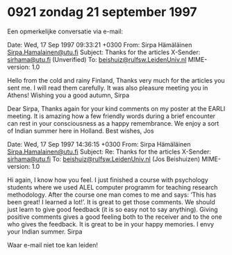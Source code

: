 # 0921 zondag 21 september 1997
Een opmerkelijke conversatie via e-mail:

Date: Wed, 17 Sep 1997 09:33:21 +0300
From: Sirpa Hämäläinen <Sirpa.Hamalainen@utu.fi>
Subject: Thanks for the articles
X-Sender: sirhama@utu.fi (Unverified)
To: beishuiz@rulfsw.LeidenUniv.nl
MIME-version: 1.0

Hello from the cold and rainy Finland,
Thanks very much for the articles you sent me. I will read them carefully.
It was also pleasure meeting you in Athens!
Wishing you a good autumn,
Sirpa

Dear Sirpa,
Thanks again for your kind comments on my poster at the EARLI meeting. It is amazing how a few friendly words during a brief encounter can rest in your consciousness as a happy remembrance. We enjoy a sort of Indian summer here in Holland.
Best wishes, Jos

Date: Wed, 17 Sep 1997 14:36:15 +0300
From: Sirpa Hämäläinen <Sirpa.Hamalainen@utu.fi>
Subject: Re: Thanks for the articles
X-Sender: sirhama@utu.fi
To: beishuiz@rulfsw.LeidenUniv.nl (Jos Beishuizen)
MIME-version: 1.0

Hi again,
I know how you feel. I just finished a course with psychology students
where we used ALEL computer programm for teaching research methodology.
After the course one man comes to me and says: ‘This has been great! I
learned a lot!’. It is great to get those comments. 
We should just learn to give good feedback (it is so easy not to say
anything). Giving positive comments gives a good feeling both to the
receiver and to the one who gives the feedback.
It is great to be in your happy memories.
I envy your Indian summer.
Sirpa

Waar e-mail niet toe kan leiden!
